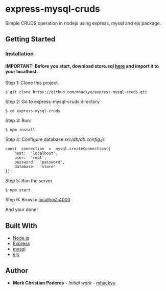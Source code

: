 # express-mysql-cruds

Simple CRUDS operation in nodejs using express, mysql and ejs package.

## Getting Started

### Installation

#### IMPORTANT: Before you start, download store.sql [here](https://mega.nz/#!uENWRBYI!8MyLepP3Efr5BJT1eGe8ixWVgrSvUvuQOIncsaNDhSk) and import it to your localhost.

Step 1: Clone this project.
```
$ git clone https://github.com/mhackyu/express-mysql-cruds.git
```

Step 2: Go to express-mysql-cruds directory
```
$ cd express-mysql-cruds
```

Step 3: Run:

```
$ npm install
```

Step 4: Configure database *src/db/db.config.js*
```
const  connection  =  mysql.createConnection({
	host:  'localhost',
	user:  'root',
	password:  'password',
	database:  'store'
});
```

Step 5: Run the server
```
$ npm start
```

Step 6:
Browse [localhost:4000](http://localhost:4000) 

And your done!  


## Built With
* [Node.js](https://nodejs.org/en/) 
* [Express](https://expressjs.com/) 
* [mysql](https://www.npmjs.com/package/mysql) 
* [ejs](http://ejs.co/)

## Author

* **Mark Christian Paderes** - *Initial work* - [mhackyu](https://github.com/mhackyu)
